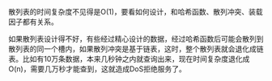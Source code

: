 散列表的时间复杂度不见得是O(1)，要看如何设计，和哈希函数、散列冲突、装载因子都有关系。

如果散列表设计得不好，有些经过精心设计的数据，经过哈希函数后可能会散列到散列表的同一个槽内，如果散列冲突是基于链表，这时，整个散列表就会退化成链表。比如有10万条数据，本来几秒钟之内就查询出来，现在时间复杂度退化成O(n)，需要几万秒才能查到，这就造成DoS拒绝服务了。